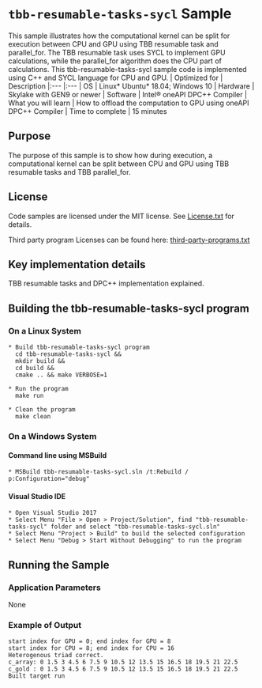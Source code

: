 # `tbb-resumable-tasks-sycl` Sample

This sample illustrates how the computational kernel can be split for execution between CPU and GPU using TBB resumable task and parallel_for. The TBB resumable task uses SYCL to implement GPU calculations, while the parallel_for algorithm does the CPU part of calculations. This tbb-resumable-tasks-sycl sample code is implemented using C++ and SYCL language for CPU and GPU.
| Optimized for                     | Description
|:---                               |:---
| OS                                | Linux* Ubuntu* 18.04; Windows 10
| Hardware                          | Skylake with GEN9 or newer
| Software                          | Intel&reg; oneAPI DPC++ Compiler
| What you will learn               | How to offload the computation to GPU using oneAPI DPC++ Compiler
| Time to complete                  | 15 minutes

## Purpose
The purpose of this sample is to show how during execution, a computational kernel can be split between CPU and GPU using TBB resumable tasks and TBB parallel_for.


## License

Code samples are licensed under the MIT license. See
[License.txt](https://github.com/oneapi-src/oneAPI-samples/blob/master/License.txt) for details.

Third party program Licenses can be found here: [third-party-programs.txt](https://github.com/oneapi-src/oneAPI-samples/blob/master/third-party-programs.txt)

## Key implementation details
TBB resumable tasks and DPC++ implementation explained.

## Building the tbb-resumable-tasks-sycl program

### On a Linux System
    * Build tbb-resumable-tasks-sycl program
      cd tbb-resumable-tasks-sycl &&
      mkdir build &&
      cd build &&
      cmake .. && make VERBOSE=1

    * Run the program
      make run

    * Clean the program
      make clean

### On a Windows System

#### Command line using MSBuild
    * MSBuild tbb-resumable-tasks-sycl.sln /t:Rebuild /      p:Configuration="debug"

#### Visual Studio IDE
    * Open Visual Studio 2017
    * Select Menu "File > Open > Project/Solution", find "tbb-resumable-tasks-sycl" folder and select "tbb-resumable-tasks-sycl.sln"
    * Select Menu "Project > Build" to build the selected configuration
    * Select Menu "Debug > Start Without Debugging" to run the program

## Running the Sample

### Application Parameters
None

### Example of Output

    start index for GPU = 0; end index for GPU = 8
    start index for CPU = 8; end index for CPU = 16
    Heterogenous triad correct.
    c_array: 0 1.5 3 4.5 6 7.5 9 10.5 12 13.5 15 16.5 18 19.5 21 22.5
    c_gold : 0 1.5 3 4.5 6 7.5 9 10.5 12 13.5 15 16.5 18 19.5 21 22.5
    Built target run
